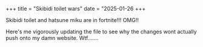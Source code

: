 +++
title = "Skibidi toilet wars"
date = "2025-01-26
+++


Skibidi toilet and hatsune miku are in fortnite!!! OMG!!


Here's me vigorously updating the file to see why the changes wont actually push onto my damn website. Wtf.......
